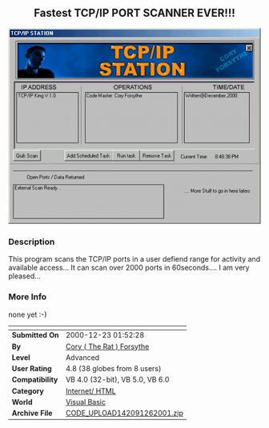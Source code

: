 ﻿<div align="center">

## Fastest TCP/IP PORT SCANNER EVER\!\!\!

<img src="PIC2001126205344161.gif">
</div>

### Description

This program scans the TCP/IP ports in a user defiend range for activity and available access... It can scan over 2000 ports in 60seconds.... I am very pleased...
 
### More Info
 
none yet :-)


<span>             |<span>
---                |---
**Submitted On**   |2000-12-23 01:52:28
**By**             |[Cory \( The Rat \) Forsythe](https://github.com/Planet-Source-Code/PSCIndex/blob/master/ByAuthor/cory-the-rat-forsythe.md)
**Level**          |Advanced
**User Rating**    |4.8 (38 globes from 8 users)
**Compatibility**  |VB 4\.0 \(32\-bit\), VB 5\.0, VB 6\.0
**Category**       |[Internet/ HTML](https://github.com/Planet-Source-Code/PSCIndex/blob/master/ByCategory/internet-html__1-34.md)
**World**          |[Visual Basic](https://github.com/Planet-Source-Code/PSCIndex/blob/master/ByWorld/visual-basic.md)
**Archive File**   |[CODE\_UPLOAD142091262001\.zip](https://github.com/Planet-Source-Code/cory-the-rat-forsythe-fastest-tcp-ip-port-scanner-ever__1-14750/archive/master.zip)









